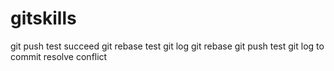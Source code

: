 # gitskills
git push test succeed
git rebase test
git log
git rebase
git push test
git log to commit
resolve conflict
